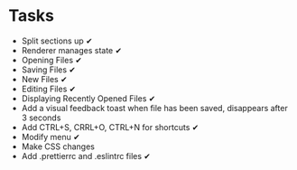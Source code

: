 # Tasks

- Split sections up ✔
- Renderer manages state ✔
- Opening Files ✔
- Saving Files ✔
- New Files ✔
- Editing Files ✔
- Displaying Recently Opened Files ✔
- Add a visual feedback toast when file has been saved, disappears after 3 seconds
- Add CTRL+S, CRRL+O, CTRL+N for shortcuts ✔
- Modify menu ✔
- Make CSS changes
- Add .prettierrc and .eslintrc files ✔

